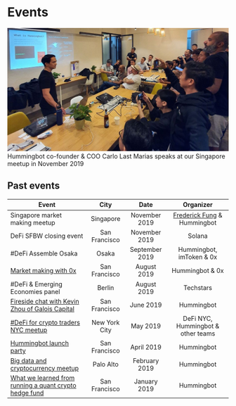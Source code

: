 # Events

![](event1.jpeg)
Hummingbot co-founder & COO Carlo Last Marias speaks at our Singapore meetup in November 2019

## Past events

| Event | City | Date | Organizer | 
| --- |:---:|:---:|:---:|
| Singapore market making meetup | Singapore | November 2019 | [Frederick Fung](https://twitter.com/tokenomist_sg) & Hummingbot | 
| DeFi SFBW closing event | San Francisco | November 2019 | Solana |
| #DeFi Assemble Osaka | Osaka | September 2019 | Hummingbot, imToken & 0x | 
| [Market making with 0x](https://www.youtube.com/watch?v=kjM7bY1Ci80&list=PLDwlNkL_4MMcVIeTejMYIuuCUPrPLEAmF&index=7) | San Francisco | August 2019 | Hummingbot & 0x | 
|  #DeFi & Emerging Economies panel | Berlin | August 2019 | Techstars | 
| [Fireside chat with Kevin Zhou of Galois Capital](https://www.youtube.com/watch?v=Xg4PcrXU_fM&list=PLDwlNkL_4MMcVIeTejMYIuuCUPrPLEAmF&index=4) | San Francisco | June 2019 | Hummingbot |
| [#DeFi for crypto traders NYC meetup](https://www.youtube.com/watch?v=F0TD08Gw6lY&list=PLDwlNkL_4MMcVIeTejMYIuuCUPrPLEAmF&index=3) | New York City | May 2019 | DeFi NYC, Hummingbot & other teams | 
| [Hummingbot launch party](https://www.youtube.com/watch?v=JkDR3J85QsY&list=PLDwlNkL_4MMcVIeTejMYIuuCUPrPLEAmF) | San Francisco | April 2019 | Hummingbot |
| [Big data and cryptocurrency meetup](https://www.youtube.com/watch?v=m-936JkIBug&list=PLDwlNkL_4MMcVIeTejMYIuuCUPrPLEAmF&index=2) | Palo Alto | February 2019 | Hummingbot |
| [What we learned from running a quant crypto hedge fund](https://www.slideshare.net/YingdanMoraLiang/what-we-learned-from-running-a-quant-crypto-hedge-fund) | San Francisco | January 2019 | Hummingbot |
